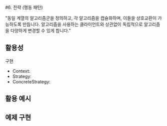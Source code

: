 #6. 전략 (행동 패턴)

"동일 계열의 알고리즘군을 정의하고, 각 알고리즘을 캡슐화하며, 이들을 상호교환이 가능하도록 만듭니다. 알고리즘을 사용하는 클라이언트와 상관없이 독립적으로 알고리즘을 다양하게 변경할 수 있게 합니다."

활용성
-  

구현
- Context: 
- Strategy: 
- ConcreteStrategy: 

활용 예시
- 

예제 구현
- 
